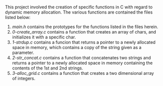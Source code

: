 This project involved the creation of specific functions in C with regard to dynamic memory allocation. The various functions are contained the files listed below:

1. *main.h* contains the prototypes for the functions listed in the files herein.
2. *0-create_array.c* contains a function that creates an array of chars, and initializes it with a specific char.
3. *1-strdup.c* contains a funcion that returns a pointer to a newly allocated space in memory, which contains a copy of the string given as a parameter.
4. *2-str_concat.c* contains a function that concatenates two strings and returns a pointer to a newly allocated space in memory containing the contents of the 1st and 2nd strings.
5. *3-alloc_grid.c* contains a function that creates a two dimensional array of integers.
